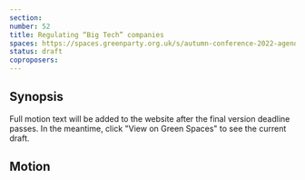```yaml
---
section:
number: 52
title: Regulating “Big Tech” companies
spaces: https://spaces.greenparty.org.uk/s/autumn-conference-2022-agenda-forum/?contentId=101920
status: draft
coproposers:
---
```

## Synopsis
Full motion text will be added to the website after the final version deadline passes. In the meantime, click "View on Green Spaces" to see the current draft.

## Motion
